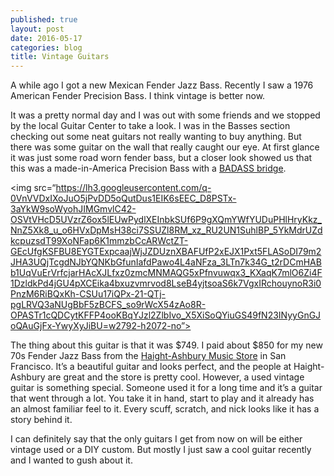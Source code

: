 ```yaml
---
published: true
layout: post
date: 2016-05-17
categories: blog
title: Vintage Guitars
---
```


A while ago I got a new Mexican Fender Jazz Bass. Recently I saw a 1976 American Fender Precision Bass. I think vintage is better now.

It was a pretty normal day and I was out with some friends and we stopped by the local Guitar Center to take a look. I was in the Basses section checking out some neat guitars not really wanting to buy anything. But there was some guitar on the wall that really caught our eye. At first glance it was just some road worn fender bass, but a closer look showed us that this was a made-in-America Precision Bass with a [BADASS bridge](https://en.wikipedia.org/wiki/Badass_(bridges)).

<img src=“https://lh3.googleusercontent.com/q-0VnVVDxIXoJuO5jPvDD5oQutDus1EIK6sEEC_D8PSTx-3aYkW9soWyohJIMGmvlC42-OSVtVHcD5UVzrZ6ox5lEUwPydlXEInbkSUf6P9gXQmYWfYUDuPHlHryKkz_NnZ5Xk8_u_o6HVxDpMsH38ci7SSUZl8RM_xz_RU2UN1SuhlBP_5YkMdrUZdkcpuzsdT99XoNFap6K1mmzbCcARWctZT-GEcUfgKSFBU8EYGTExpcaajWjJZDUznXBAFUfP2xEJX1Pxt5FLASoDI79m2JHA3UQjTcgdNJbYQNKbGfunIafdPawo4L4aNFza_3LTn7k34G_t2rDCmHABb1UqVuErVrfcjarHAcXJLfxz0zmcMNMAQG5xPfnvuwqx3_KXaqK7mlO6Zi4F1DzldkPd4jGU4pXCEika4bxuzvmrvod8LseB4yjtsoaS6k7VgxIRchouynoR3i0PnzM6RiBQxKh-CSUu17iQPx-21-QTj-pgLRVQ3aNUgBbF5zBCFS_so9rWcX54zAo8R-OPASTr1cQDCytKFFP4ooKBqYJzl2ZlbIvo_X5XiSoQYiuGS49fN23INyyGnGJoQAuGjFx-YwyXyJiBU=w2792-h2072-no”>

The thing about this guitar is that it was $749. I paid about $850 for my new 70s Fender Jazz Bass from the [Haight-Ashbury Music Store](http://haightashburymusic.com) in San Francisco. It’s a beautiful guitar and looks perfect, and the people at Haight-Ashbury are great and the store is pretty cool. However, a used vintage guitar is something special. Someone used it for a long time and it’s a guitar that went through a lot. You take it in hand, start to play and it already has an almost familiar feel to it. Every scuff, scratch, and nick looks like it has a story behind it. 

I can definitely say that the only guitars I get from now on will be either vintage used or a DIY custom. But mostly I just saw a cool guitar recently and I wanted to gush about it.
